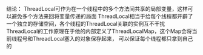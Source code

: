 结论：
ThreadLocal可作为在一个线程中的多个方法间共享的局部变量，这样可以避免多个方法来回将变量传递的局面
ThreadLocal相当于给每个线程都开辟了一个独立的存储空间，各个线程的ThreadLocal关联的实例互不干扰
ThreadLocal的工作原理在于他的内部定义了ThreadLocalMap，这个Map会将当前线程号和ThreadLocal塞入的对象保存起来，
可以保证每个线程都只拿到自己的